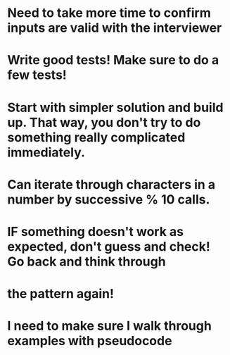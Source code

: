 
# Need to take more time to confirm inputs are valid with the interviewer

# Write good tests! Make sure to do a few tests!
# Start with simpler solution and build up. That way, you don't try to do something really complicated immediately.

# Can iterate through characters in a number by successive % 10 calls.

# IF something doesn't work as expected, don't guess and check! Go back and think through
  # the pattern again!

# I need to make sure I walk through examples with pseudocode